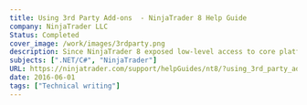 ```yaml
---
title: Using 3rd Party Add-ons  - NinjaTrader 8 Help Guide
company: NinjaTrader LLC
Status: Completed
cover_image: /work/images/3rdparty.png
description: Since NinjaTrader 8 exposed low-level access to core platform technologies, it sometimes left a risk for users to install scripts that could introduce instability or insecurity to their platform. This was an informational guide to help make users aware of the risks of installing 3rd party add-ons and how to deal with some of the common issues as a result.
subjects: [".NET/C#", "NinjaTrader"]
URL: https://ninjatrader.com/support/helpGuides/nt8/?using_3rd_party_add-ons.htm
date: 2016-06-01
tags: ["Technical writing"]
---
```


